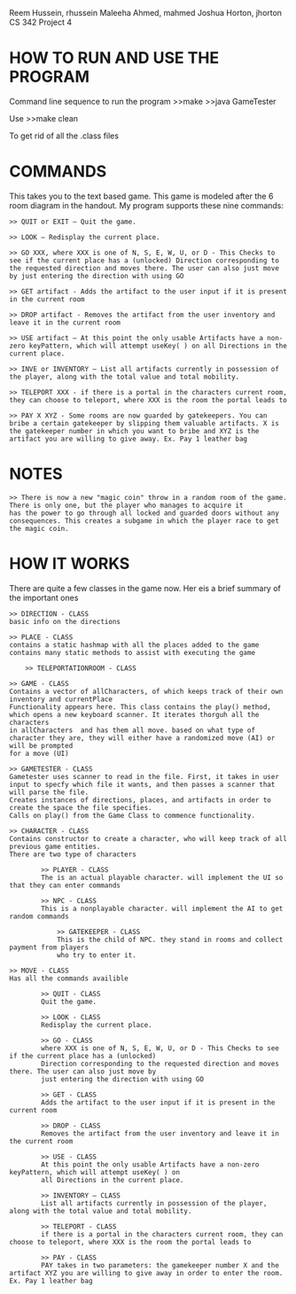Reem Hussein, rhussein
Maleeha Ahmed, mahmed
Joshua Horton, jhorton
CS 342 Project 4

HOW TO RUN AND USE THE PROGRAM 
==========================================

Command line sequence to run the program
	>>make 
	>>java GameTester

Use 
	>>make clean

To get rid of all the .class files

COMMANDS
==========================================
This takes you to the text based game. This game is modeled after the 6 room diagram in the handout. My program supports these nine commands:

	>> QUIT or EXIT – Quit the game.
	
	>> LOOK – Redisplay the current place.
	
	>> GO XXX, where XXX is one of N, S, E, W, U, or D - This Checks to see if the current place has a (unlocked) Direction corresponding to the requested direction and moves there. The user can also just move by just entering the direction with using GO
	
	>> GET artifact - Adds the artifact to the user input if it is present in the current room
	
	>> DROP artifact - Removes the artifact from the user inventory and leave it in the current room
	
	>> USE artifact – At this point the only usable Artifacts have a non-zero keyPattern, which will attempt useKey( ) on all Directions in the current place.
	
	>> INVE or INVENTORY – List all artifacts currently in possession of the player, along with the total value and total mobility.

	>> TELEPORT XXX - if there is a portal in the characters current room, they can choose to teleport, where XXX is the room the portal leads to

	>> PAY X XYZ - Some rooms are now guarded by gatekeepers. You can bribe a certain gatekeeper by slipping them valuable artifacts. X is the gatekeeper number in which you want to bribe and XYZ is the artifact you are willing to give away. Ex. Pay 1 leather bag

NOTES
===========================================

	>> There is now a new "magic coin" throw in a random room of the game. There is only one, but the player who manages to acquire it
	has the power to go through all locked and guarded doors without any consequences. This creates a subgame in which the player race to get the magic coin.


HOW IT WORKS
===========================================

There are quite a few classes in the game now. Her eis a brief summary of the important ones 

	>> DIRECTION - CLASS
	basic info on the directions

	>> PLACE - CLASS
	contains a static hashmap with all the places added to the game
	contains many static methods to assist with executing the game

		>> TELEPORTATIONROOM - CLASS

	>> GAME - CLASS
	Contains a vector of allCharacters, of which keeps track of their own inventory and currentPlace
	Functionality appears here. This class contains the play() method, which opens a new keyboard scanner. It iterates thorguh all the characters
	in allCharacters  and has them all move. based on what type of character they are, they will either have a randomized move (AI) or will be prompted 
	for a move (UI)

	>> GAMETESTER - CLASS
	Gametester uses scanner to read in the file. First, it takes in user input to specfy which file it wants, and then passes a scanner that will parse the file.
	Creates instances of directions, places, and artifacts in order to create the space the file specifies.
	Calls on play() from the Game Class to commence functionality. 

	>> CHARACTER - CLASS	
	Contains constructor to create a character, who will keep track of all previous game entities. 
	There are two type of characters

			>> PLAYER - CLASS
			The is an actual playable character. will implement the UI so that they can enter commands

			>> NPC - CLASS
			This is a nonplayable character. will implement the AI to get random commands

				>> GATEKEEPER - CLASS
				This is the child of NPC. they stand in rooms and collect payment from players
				who try to enter it. 

	>> MOVE - CLASS
	Has all the commands availible
	
			>> QUIT - CLASS
			Quit the game.

			>> LOOK - CLASS
			Redisplay the current place.

			>> GO - CLASS 
			where XXX is one of N, S, E, W, U, or D - This Checks to see if the current place has a (unlocked) 
			Direction corresponding to the requested direction and moves there. The user can also just move by 
			just entering the direction with using GO

			>> GET - CLASS
			Adds the artifact to the user input if it is present in the current room

			>> DROP - CLASS
			Removes the artifact from the user inventory and leave it in the current room

			>> USE - CLASS 
			At this point the only usable Artifacts have a non-zero keyPattern, which will attempt useKey( ) on 
			all Directions in the current place.

			>> INVENTORY – CLASS
			List all artifacts currently in possession of the player, along with the total value and total mobility.

			>> TELEPORT - CLASS 
			if there is a portal in the characters current room, they can choose to teleport, where XXX is the room the portal leads to

			>> PAY - CLASS 
			PAY takes in two parameters: the gamekeeper number X and the artifact XYZ you are willing to give away in order to enter the room. Ex. Pay 1 leather bag
